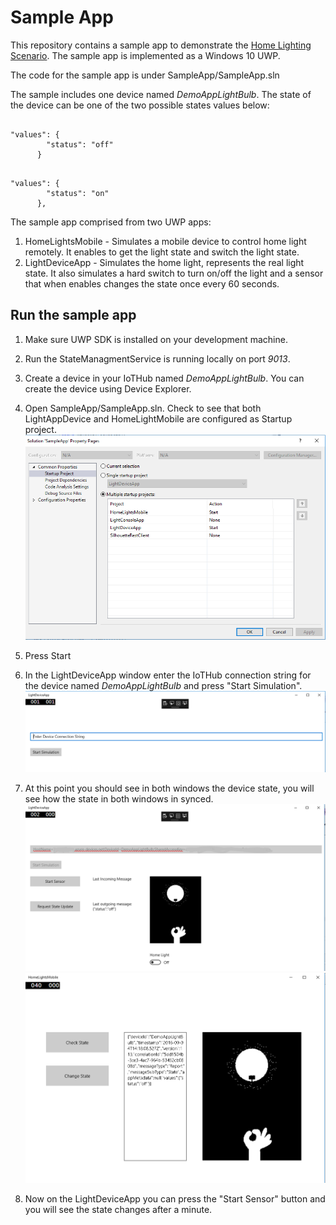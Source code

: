 # Sample App

This repository contains a sample app to demonstrate the [Home Lighting Scenario](lightsSampleScenario.md).
The sample app is implemented as a Windows 10 UWP.

The code for the sample app is under SampleApp/SampleApp.sln

The sample includes one device named *DemoAppLightBulb*.
The state of the device can be one of the two possible states values below:

```

"values": {
        "status": "off"
      }
```
```
      
"values": {
        "status": "on"
      },

```



The sample app comprised from two UWP apps:

1. HomeLightsMobile - Simulates a mobile device to control home light remotely. It enables to get the light state and switch the light state.
2. LightDeviceApp - Simulates the home light, represents the real light state. It also simulates a hard switch to turn on/off the light and a sensor that when enables changes the state once every 60 seconds.


## Run the sample app

1. Make sure UWP SDK is installed on your development machine.
2. Run the StateManagmentService is running locally on port *9013*.
3. Create a device in your IoTHub named *DemoAppLightBulb*. You can create the device using Device Explorer.
4. Open SampleApp/SampleApp.sln. Check to see that both LightAppDevice and HomeLightMobile are configured as Startup project.
        ![startup](images/startup.PNG)
5. Press Start

6. In the LightDeviceApp window enter the IoTHub connection string for the device named *DemoAppLightBulb* and press "Start Simulation".
        ![constring](images/constring.PNG)
        
6. At this point you should see in both windows the device state, you will see how the state in both windows in synced.
        ![LightDeviceApp](images/LightDeviceApp.PNG)
        ![HomeLightsMobile](images/HomeLightsMobile.PNG)
        
7. Now on the LightDeviceApp you can press the "Start Sensor" button and you will see the state changes after a minute.



